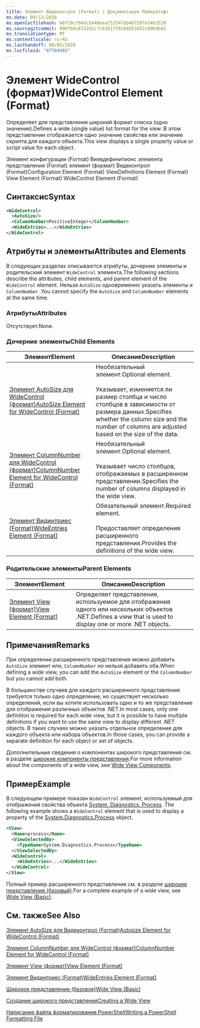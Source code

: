 ```yaml
---
title: Элемент Видеконтрол (Format) | Документация Майкрософт
ms.date: 09/13/2016
ms.openlocfilehash: b6f19cf94dcb440eeaf53547db407287e5462520
ms.sourcegitcommit: 0907b8c6322d2c7c61b17f8168d53452c8964b41
ms.translationtype: MT
ms.contentlocale: ru-RU
ms.lasthandoff: 08/05/2020
ms.locfileid: "87784985"
---
```

# <a name="widecontrol-element-format"></a><span data-ttu-id="75a8f-102">Элемент WideControl (формат)</span><span class="sxs-lookup"><span data-stu-id="75a8f-102">WideControl Element (Format)</span></span>

<span data-ttu-id="75a8f-103">Определяет для представления широкий формат списка (одно значение).</span><span class="sxs-lookup"><span data-stu-id="75a8f-103">Defines a wide (single value) list format for the view.</span></span> <span data-ttu-id="75a8f-104">В этом представлении отображается одно значение свойства или значение скрипта для каждого объекта.</span><span class="sxs-lookup"><span data-stu-id="75a8f-104">This view displays a single property value or script value for each object.</span></span>

<span data-ttu-id="75a8f-105">Элемент конфигурации (Format) Виевдефинитионс элемента представления (Format) элемент (формат) Видеконтрол (Format)</span><span class="sxs-lookup"><span data-stu-id="75a8f-105">Configuration Element (Format) ViewDefinitions Element (Format) View Element (Format) WideControl Element (Format)</span></span>

## <a name="syntax"></a><span data-ttu-id="75a8f-106">Синтаксис</span><span class="sxs-lookup"><span data-stu-id="75a8f-106">Syntax</span></span>

```xml
<WideControl>
  <AutoSize/>
  <ColumnNumber>PositiveInteger</ColumnNumber>
  <WideEntries>...</WideEntries>
</WideControl>
```

## <a name="attributes-and-elements"></a><span data-ttu-id="75a8f-107">Атрибуты и элементы</span><span class="sxs-lookup"><span data-stu-id="75a8f-107">Attributes and Elements</span></span>

<span data-ttu-id="75a8f-108">В следующих разделах описываются атрибуты, дочерние элементы и родительский элемент `WideControl` элемента.</span><span class="sxs-lookup"><span data-stu-id="75a8f-108">The following sections describe the attributes, child elements, and parent element of the `WideControl` element.</span></span> <span data-ttu-id="75a8f-109">Нельзя `AutoSize` одновременно указать элементы и `ColumnNumber` .</span><span class="sxs-lookup"><span data-stu-id="75a8f-109">You cannot specify the `AutoSize` and `ColumnNumber` elements at the same time.</span></span>

### <a name="attributes"></a><span data-ttu-id="75a8f-110">Атрибуты</span><span class="sxs-lookup"><span data-stu-id="75a8f-110">Attributes</span></span>

<span data-ttu-id="75a8f-111">Отсутствует.</span><span class="sxs-lookup"><span data-stu-id="75a8f-111">None.</span></span>

### <a name="child-elements"></a><span data-ttu-id="75a8f-112">Дочерние элементы</span><span class="sxs-lookup"><span data-stu-id="75a8f-112">Child Elements</span></span>

|<span data-ttu-id="75a8f-113">Элемент</span><span class="sxs-lookup"><span data-stu-id="75a8f-113">Element</span></span>|<span data-ttu-id="75a8f-114">Описание</span><span class="sxs-lookup"><span data-stu-id="75a8f-114">Description</span></span>|
|-------------|-----------------|
|[<span data-ttu-id="75a8f-115">Элемент AutoSize для WideControl (формат)</span><span class="sxs-lookup"><span data-stu-id="75a8f-115">AutoSize Element for WideControl (Format)</span></span>](./autosize-element-for-widecontrol-format.md)|<span data-ttu-id="75a8f-116">Необязательный элемент.</span><span class="sxs-lookup"><span data-stu-id="75a8f-116">Optional element.</span></span><br /><br /> <span data-ttu-id="75a8f-117">Указывает, изменяется ли размер столбца и число столбцов в зависимости от размера данных.</span><span class="sxs-lookup"><span data-stu-id="75a8f-117">Specifies whether the column size and the number of columns are adjusted based on the size of the data.</span></span>|
|[<span data-ttu-id="75a8f-118">Элемент ColumnNumber для WideControl (формат)</span><span class="sxs-lookup"><span data-stu-id="75a8f-118">ColumnNumber Element for WideControl (Format)</span></span>](./columnnumber-element-for-widecontrol-format.md)|<span data-ttu-id="75a8f-119">Необязательный элемент.</span><span class="sxs-lookup"><span data-stu-id="75a8f-119">Optional element.</span></span><br /><br /> <span data-ttu-id="75a8f-120">Указывает число столбцов, отображаемых в расширенном представлении.</span><span class="sxs-lookup"><span data-stu-id="75a8f-120">Specifies the number of columns displayed in the wide view.</span></span>|
|[<span data-ttu-id="75a8f-121">Элемент Видинтриес (Format)</span><span class="sxs-lookup"><span data-stu-id="75a8f-121">WideEntries Element (Format)</span></span>](./wideentries-element-for-widecontrol-format.md)|<span data-ttu-id="75a8f-122">Обязательный элемент.</span><span class="sxs-lookup"><span data-stu-id="75a8f-122">Required element.</span></span><br /><br /> <span data-ttu-id="75a8f-123">Предоставляет определения расширенного представления.</span><span class="sxs-lookup"><span data-stu-id="75a8f-123">Provides the definitions of the wide view.</span></span>|

### <a name="parent-elements"></a><span data-ttu-id="75a8f-124">Родительские элементы</span><span class="sxs-lookup"><span data-stu-id="75a8f-124">Parent Elements</span></span>

|<span data-ttu-id="75a8f-125">Элемент</span><span class="sxs-lookup"><span data-stu-id="75a8f-125">Element</span></span>|<span data-ttu-id="75a8f-126">Описание</span><span class="sxs-lookup"><span data-stu-id="75a8f-126">Description</span></span>|
|-------------|-----------------|
|[<span data-ttu-id="75a8f-127">Элемент View (формат)</span><span class="sxs-lookup"><span data-stu-id="75a8f-127">View Element (Format)</span></span>](./view-element-format.md)|<span data-ttu-id="75a8f-128">Определяет представление, используемое для отображения одного или нескольких объектов .NET.</span><span class="sxs-lookup"><span data-stu-id="75a8f-128">Defines a view that is used to display one or more .NET objects.</span></span>|

## <a name="remarks"></a><span data-ttu-id="75a8f-129">Примечания</span><span class="sxs-lookup"><span data-stu-id="75a8f-129">Remarks</span></span>

<span data-ttu-id="75a8f-130">При определении расширенного представления можно добавить `AutoSize` элемент или, `ColumnNumber` но нельзя добавить оба.</span><span class="sxs-lookup"><span data-stu-id="75a8f-130">When defining a wide view, you can add the `AutoSize` element or the `ColumnNumber` but you cannot add both.</span></span>

<span data-ttu-id="75a8f-131">В большинстве случаев для каждого расширенного представления требуется только одно определение, но существует несколько определений, если вы хотите использовать одно и то же представление для отображения различных объектов .NET.</span><span class="sxs-lookup"><span data-stu-id="75a8f-131">In most cases, only one definition is required for each wide view, but it is possible to have multiple definitions if you want to use the same view to display different .NET objects.</span></span> <span data-ttu-id="75a8f-132">В таких случаях можно указать отдельное определение для каждого объекта или набора объектов.</span><span class="sxs-lookup"><span data-stu-id="75a8f-132">In those cases, you can provide a separate definition for each object or set of objects.</span></span>

<span data-ttu-id="75a8f-133">Дополнительные сведения о компонентах широкого представления см. в разделе [широкие компоненты представления](./creating-a-wide-view.md).</span><span class="sxs-lookup"><span data-stu-id="75a8f-133">For more information about the components of a wide view, see [Wide View Components](./creating-a-wide-view.md).</span></span>

## <a name="example"></a><span data-ttu-id="75a8f-134">Пример</span><span class="sxs-lookup"><span data-stu-id="75a8f-134">Example</span></span>

<span data-ttu-id="75a8f-135">В следующем примере показан `WideControl` элемент, используемый для отображения свойства объекта [System. Diagnostics. Process](/dotnet/api/System.Diagnostics.Process) .</span><span class="sxs-lookup"><span data-stu-id="75a8f-135">The following example shows a `WideControl` element that is used to display a property of the [System.Diagnostics.Process](/dotnet/api/System.Diagnostics.Process) object.</span></span>

```xml
<View>
  <Name>process</Name>
  <ViewSelectedBy>
    <TypeName>System.Diagnostics.Process</TypeName>
  </ViewSelectedBy>
  <WideControl>
    <WideEntries>...</WideEntries>
  </WideControl>
</View>
```

<span data-ttu-id="75a8f-136">Полный пример расширенного представления см. в разделе [широкие представления (базовый)](./wide-view-basic.md).</span><span class="sxs-lookup"><span data-stu-id="75a8f-136">For a complete example of a wide view, see [Wide View (Basic)](./wide-view-basic.md).</span></span>

## <a name="see-also"></a><span data-ttu-id="75a8f-137">См. также</span><span class="sxs-lookup"><span data-stu-id="75a8f-137">See Also</span></span>

[<span data-ttu-id="75a8f-138">Элемент AutoSize для Видеконтрол (Format)</span><span class="sxs-lookup"><span data-stu-id="75a8f-138">Autosize Element for WideControl (Format)</span></span>](./autosize-element-for-widecontrol-format.md)

[<span data-ttu-id="75a8f-139">Элемент ColumnNumber для WideControl (формат)</span><span class="sxs-lookup"><span data-stu-id="75a8f-139">ColumnNumber Element for WideControl (Format)</span></span>](./columnnumber-element-for-widecontrol-format.md)

[<span data-ttu-id="75a8f-140">Элемент View (формат)</span><span class="sxs-lookup"><span data-stu-id="75a8f-140">View Element (Format)</span></span>](./view-element-format.md)

[<span data-ttu-id="75a8f-141">Элемент Видинтриес (Format)</span><span class="sxs-lookup"><span data-stu-id="75a8f-141">WideEntries Element (Format)</span></span>](./wideentries-element-for-widecontrol-format.md)

[<span data-ttu-id="75a8f-142">Широкое представление (базовое)</span><span class="sxs-lookup"><span data-stu-id="75a8f-142">Wide View (Basic)</span></span>](./wide-view-basic.md)

[<span data-ttu-id="75a8f-143">Создание широкого представления</span><span class="sxs-lookup"><span data-stu-id="75a8f-143">Creating a Wide View</span></span>](./creating-a-wide-view.md)

[<span data-ttu-id="75a8f-144">Написание файла форматирования PowerShell</span><span class="sxs-lookup"><span data-stu-id="75a8f-144">Writing a PowerShell Formatting File</span></span>](./writing-a-powershell-formatting-file.md)
